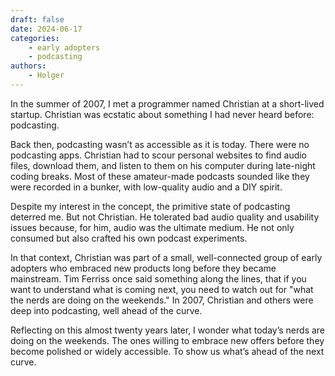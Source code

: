 ```yaml
---
draft: false
date: 2024-06-17
categories:
    - early adopters
    - podcasting
authors:
    - Holger
---
```


In the summer of 2007, I met a programmer named Christian at a short-lived startup. Christian was ecstatic about something I had never heard before: podcasting.

Back then, podcasting wasn’t as accessible as it is today. There were no podcasting apps. Christian had to scour personal websites to find audio files, download them, and listen to them on his computer during late-night coding breaks. Most of these amateur-made podcasts sounded like they were recorded in a bunker, with low-quality audio and a DIY spirit.

Despite my interest in the concept, the primitive state of podcasting deterred me. But not Christian. He tolerated bad audio quality and usability issues because, for him, audio was the ultimate medium. He not only consumed but also crafted his own podcast experiments.

In that context, Christian was part of a small, well-connected group of early adopters who embraced new products long before they became mainstream. Tim Ferriss once said something along the lines, that if you want to understand what is coming next, you need to watch out for "what the nerds are doing on the weekends." In 2007, Christian and others were deep into podcasting, well ahead of the curve.

Reflecting on this almost twenty years later, I wonder what today’s nerds are doing on the weekends. The ones willing to embrace new offers before they become polished or widely accessible. To show us what’s ahead of the next curve.